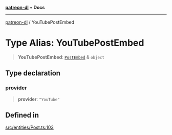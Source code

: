 [**patreon-dl**](../README.md) • **Docs**

***

[patreon-dl](../README.md) / YouTubePostEmbed

# Type Alias: YouTubePostEmbed

> **YouTubePostEmbed**: [`PostEmbed`](../interfaces/PostEmbed.md) & `object`

## Type declaration

### provider

> **provider**: `"YouTube"`

## Defined in

[src/entities/Post.ts:103](https://github.com/patrickkfkan/patreon-dl/blob/7168e7165dfd3021aec234ee0e8458b1a8040c70/src/entities/Post.ts#L103)
